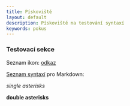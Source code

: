 ```yaml
---
title: Pískoviště
layout: default
description: Pískoviště na testování syntaxí
keywords: pokus
---
```


### Testovací sekce

Seznam ikon: <a href="http://fortawesome.github.io/Font-Awesome/icons/">odkaz</a>

[Seznam syntaxí](https://daringfireball.net/projects/markdown/syntax "klikni") pro Markdown:  

*single asterisks*

**double asterisks**


